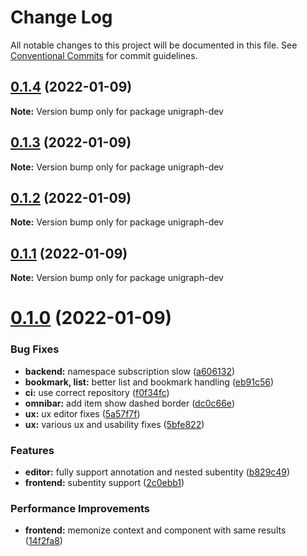 # Change Log

All notable changes to this project will be documented in this file.
See [Conventional Commits](https://conventionalcommits.org) for commit guidelines.

## [0.1.4](https://github.com/TheExGenesis/unigraph-dev/compare/v0.1.3...v0.1.4) (2022-01-09)

**Note:** Version bump only for package unigraph-dev





## [0.1.3](https://github.com/TheExGenesis/unigraph-dev/compare/v0.1.2...v0.1.3) (2022-01-09)

**Note:** Version bump only for package unigraph-dev





## [0.1.2](https://github.com/TheExGenesis/unigraph-dev/compare/v0.1.1...v0.1.2) (2022-01-09)

**Note:** Version bump only for package unigraph-dev





## [0.1.1](https://github.com/TheExGenesis/unigraph-dev/compare/v0.1.0...v0.1.1) (2022-01-09)

**Note:** Version bump only for package unigraph-dev





# [0.1.0](https://github.com/TheExGenesis/unigraph-dev/compare/v0.0.30...v0.1.0) (2022-01-09)


### Bug Fixes

* **backend:** namespace subscription slow ([a606132](https://github.com/TheExGenesis/unigraph-dev/commit/a606132db018d5e8dc9008ed1e183b004db94989))
* **bookmark, list:** better list and bookmark handling ([eb91c56](https://github.com/TheExGenesis/unigraph-dev/commit/eb91c5659c9f64efe9b987dbfc3e5b0e7f2bf80b))
* **ci:** use correct repository ([f0f34fc](https://github.com/TheExGenesis/unigraph-dev/commit/f0f34fce8ec4eb918805e9b63d9c3245d2baf0c3))
* **omnibar:** add item show dashed border ([dc0c66e](https://github.com/TheExGenesis/unigraph-dev/commit/dc0c66ef9ddca203f2d89eaa04f307138092c70d))
* **ux:** ux editor fixes ([5a57f7f](https://github.com/TheExGenesis/unigraph-dev/commit/5a57f7f35c71c159bb9b6d3c881979933eb0d78a))
* **ux:** various ux and usability fixes ([5bfe822](https://github.com/TheExGenesis/unigraph-dev/commit/5bfe82223030037df4ff2d6bcfdd5959b28978b7))


### Features

* **editor:** fully support annotation and nested subentity ([b829c49](https://github.com/TheExGenesis/unigraph-dev/commit/b829c494ab371fe71036d0cc842b20f44bcdf8c7))
* **frontend:** subentity support ([2c0ebb1](https://github.com/TheExGenesis/unigraph-dev/commit/2c0ebb1ec88cffd9b74d6c1ddbca28aa2b458c34))


### Performance Improvements

* **frontend:** memonize context and component with same results ([14f2fa8](https://github.com/TheExGenesis/unigraph-dev/commit/14f2fa8d1f3452c91fd644b79bd7774dff456480))
